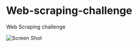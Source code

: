 # Web-scraping-challenge
Web Scraping challenge

![Screen Shot](Screenshot(426).png?raw=true "Title")
